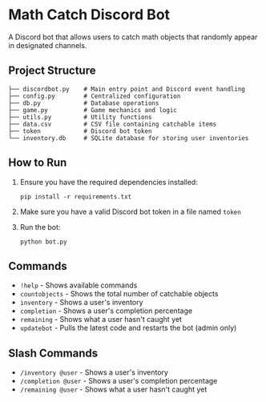 # Math Catch Discord Bot

A Discord bot that allows users to catch math objects that randomly appear in designated channels.

## Project Structure

```
├── discordbot.py    # Main entry point and Discord event handling
├── config.py        # Centralized configuration
├── db.py            # Database operations
├── game.py          # Game mechanics and logic
├── utils.py         # Utility functions
├── data.csv         # CSV file containing catchable items
├── token            # Discord bot token
└── inventory.db     # SQLite database for storing user inventories
```

## How to Run

1. Ensure you have the required dependencies installed:
   ```
   pip install -r requirements.txt
   ```

2. Make sure you have a valid Discord bot token in a file named `token`

3. Run the bot:
   ```
   python bot.py
   ```

## Commands

- `!help` - Shows available commands
- `countobjects` - Shows the total number of catchable objects
- `inventory` - Shows a user's inventory
- `completion` - Shows a user's completion percentage
- `remaining` - Shows what a user hasn't caught yet
- `updatebot` - Pulls the latest code and restarts the bot (admin only)

## Slash Commands

- `/inventory @user` - Shows a user's inventory
- `/completion @user` - Shows a user's completion percentage
- `/remaining @user` - Shows what a user hasn't caught yet

